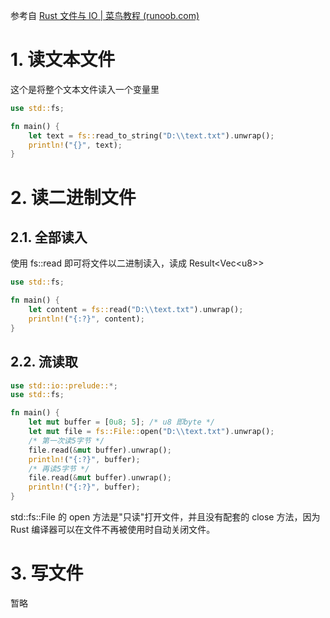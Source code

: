 参考自 [Rust 文件与 IO | 菜鸟教程 (runoob.com)](https://www.runoob.com/rust/rust-file-io.html)

# 1. 读文本文件

这个是将整个文本文件读入一个变量里

``` rust
use std::fs;

fn main() {
    let text = fs::read_to_string("D:\\text.txt").unwrap();
    println!("{}", text);
}
```



# 2. 读二进制文件

## 2.1. 全部读入

使用 fs::read 即可将文件以二进制读入，读成 Result<Vec\<u8>>

``` RUST
use std::fs;

fn main() {
    let content = fs::read("D:\\text.txt").unwrap();
    println!("{:?}", content);
}
```



## 2.2. 流读取

``` RUST
use std::io::prelude::*;
use std::fs;

fn main() {
    let mut buffer = [0u8; 5]; /* u8 即byte */
    let mut file = fs::File::open("D:\\text.txt").unwrap();
  	/* 第一次读5字节 */
    file.read(&mut buffer).unwrap();
    println!("{:?}", buffer);
  	/* 再读5字节 */
    file.read(&mut buffer).unwrap();
    println!("{:?}", buffer);
}
```

std::fs::File 的 open 方法是"只读"打开文件，并且没有配套的 close 方法，因为 Rust 编译器可以在文件不再被使用时自动关闭文件。

# 3. 写文件

暂略